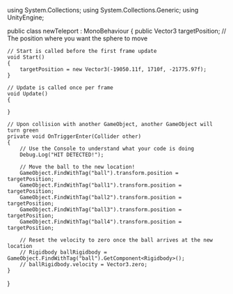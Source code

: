 using System.Collections;
using System.Collections.Generic;
using UnityEngine;

public class newTeleport : MonoBehaviour
{
    public Vector3 targetPosition; // The position where you want the sphere to move

    // Start is called before the first frame update
    void Start()
    {
        targetPosition = new Vector3(-19050.11f, 1710f, -21775.97f);
    }

    // Update is called once per frame
    void Update()
    {

    }

    // Upon collision with another GameObject, another GameObject will turn green
    private void OnTriggerEnter(Collider other)
    {
        // Use the Console to understand what your code is doing
        Debug.Log("HIT DETECTED!");

        // Move the ball to the new location!
        GameObject.FindWithTag("ball").transform.position = targetPosition;
        GameObject.FindWithTag("ball1").transform.position = targetPosition;
        GameObject.FindWithTag("ball2").transform.position = targetPosition;
        GameObject.FindWithTag("ball3").transform.position = targetPosition;
        GameObject.FindWithTag("ball4").transform.position = targetPosition;

        // Reset the velocity to zero once the ball arrives at the new location
        // Rigidbody ballRigidbody = GameObject.FindWithTag("ball").GetComponent<Rigidbody>();
        // ballRigidbody.velocity = Vector3.zero;
    }
}
